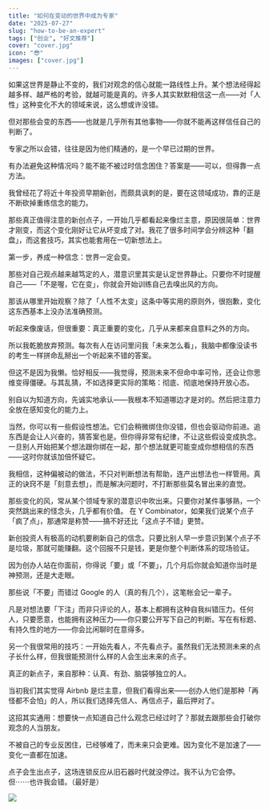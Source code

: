 ```yaml
---
title: "如何在变动的世界中成为专家"
date: "2025-07-27"
slug: "how-to-be-an-expert"
tags: ["创业", "好文推荐"]
cover: "cover.jpg"
icon: "😎"
images: ["cover.jpg"]
---
```

如果这世界是静止不变的，我们对观念的信心就能一路线性上升。某个想法经得起越多样、越严格的考验，就越可能是真的。许多人其实默默相信这一点——对「人性」这种变化不大的领域来说，这么想或许没错。



但对那些会变的东西——也就是几乎所有其他事物——你就不能再这样信任自己的判断了。



专家之所以会错，往往是因为他们精通的，是一个早已过期的世界。



有办法避免这种情况吗？能不能不被过时信念困住？答案是——可以，但得靠一点方法。



我曾经花了将近十年投资早期新创，而颇具讽刺的是，要在这领域成功，靠的正是不断砍掉重练信念的能力。



那些真正值得注意的新创点子，一开始几乎都看起来像烂主意，原因很简单：世界才刚变，而这个变化刚好让它从坏变成了对。我花了很多时间学会分辨这种「翻盘」，而这套技巧，其实也能套用在一切新想法上。



第一步，养成一种信念：世界一定会变。



那些对自己观点越来越笃定的人，潜意识里其实是认定世界静止。只要你不时提醒自己——「不是喔，它在变」，你就会开始训练自己去嗅出风的方向。



那该从哪里开始观察？除了「人性不太变」这条中等实用的原则外，很抱歉，变化这东西基本上没办法准确预测。



听起来像废话，但很重要：真正重要的变化，几乎从来都来自意料之外的方向。



所以我乾脆放弃预测。每次有人在访问里问我「未来怎么看」，我脑中都像没读书的考生一样拼命乱掰出一个听起来不错的答案。



但这不是因为我懒。恰好相反——我觉得，预测未来不但命中率可怜，还会让你思维变得僵硬。与其乱猜，不如选择更实际的策略：彻底、彻底地保持开放心态。



别自以为知道方向，先诚实地承认——我根本不知道哪边才是对的。然后把注意力全放在感知变化的能力上。



当然，你可以有一些假设性想法。它们会稍微绑住你没错，但也会驱动你前进。追东西是会让人兴奋的，猜答案也是。但你得非常有纪律，不让这些假设变成执念。
一旦别人开始把某个想法跟你绑在一起，那个想法就更可能变成你想相信的东西——这时你就该加倍怀疑它。



我相信，这种偏被动的做法，不只对判断想法有帮助，连产出想法也一样管用。真正的诀窍不是「刻意去想」，而是解决问题时，不打断那些莫名冒出来的直觉。



那些变化的风，常从某个领域专家的潜意识中吹出来。只要你对某件事够熟，一个突然跳出来的怪念头，几乎都有价值。
在 Y Combinator，如果我们说某个点子「疯了点」，那通常是称赞——搞不好还比「这点子不错」更赞。



新创投资人有极高的动机要刷新自己的信念。只要比别人早一步意识到某个点子不是垃圾，那就可能赚翻。这个回报不只是钱，更是你整个判断体系的现场验证。



因为创办人站在你面前，你得说「要」或「不要」，几个月后你就会知道你当时是神预测，还是大走眼。



那些说「不要」而错过 Google 的人（真的有几个），这笔帐会记一辈子。



凡是对想法要「下注」而非只评论的人，基本上都拥有这种自我纠错压力。任何人，只要愿意，也能拥有这种压力——你只要公开写下自己的判断。写在有标题、有持久性的地方——你会比闲聊时在意得多。



另一个我很常用的技巧：一开始先看人，不先看点子。虽然我们无法预测未来的点子长什么样，但我很能预测什么样的人会生出未来的点子。



真正的新点子，来自那种：认真、有劲、脑袋够独立的人。



当初我们其实觉得 Airbnb 是烂主意，但我们看得出来——创办人他们是那种「再怪都不会怕」的人，所以我们选择先信人、再信点子，最后押对了。



这招其实通用：想要快一点知道自己什么观念已经过时了？那就去跟那些会打破你观念的人当朋友。



不被自己的专业反困住，已经够难了，而未来只会更难。因为变化不是加速了——变化一直都在加速。



点子会生出点子，这场连锁反应从旧石器时代就没停过。我不认为它会停。
但⋯⋯也许我会错。（最好是）




![](https://prod-files-secure.s3.us-west-2.amazonaws.com/112d0858-5090-4d34-a606-b75eb8d65fd2/46476355-9cf3-4e99-9b7a-3531bc426380/1000202064.png?X-Amz-Algorithm=AWS4-HMAC-SHA256&X-Amz-Content-Sha256=UNSIGNED-PAYLOAD&X-Amz-Credential=ASIAZI2LB466T634UCIY%2F20250813%2Fus-west-2%2Fs3%2Faws4_request&X-Amz-Date=20250813T174331Z&X-Amz-Expires=3600&X-Amz-Security-Token=IQoJb3JpZ2luX2VjEOn%2F%2F%2F%2F%2F%2F%2F%2F%2F%2FwEaCXVzLXdlc3QtMiJHMEUCIC8oqoHVUr4QtdaA%2BowA1FJy6iupgvov5vc7TlrtRpC8AiEAkpf%2Bd3B2BXvO4MUW402VSXDxwsDOkbxUqNVhxI2yuk0q%2FwMIMhAAGgw2Mzc0MjMxODM4MDUiDA4WtsBCtp3QzUSCqSrcA3JlQCiLYDlS2TdvGrhNolRLvFYXyNuqkkizgX5P%2FqSi1Keq2IkQCLLLZfpcRWyBFJa%2FXX19CjvElH%2BaxkZJw3Ca9QxyfBzhvZFPrfOlB7UimdHj%2FRTwpBDUHbgD6e0%2BbNwE3l4yFFU2iTKUU6WFpxBrgYRcec9YuCP6eAsQCfZIzWz80XmLm04Q16R0uFx%2Fqo517D9ZK7vPvbPkvC7ZVT3IwgnpCgrO8hgPyI9k3YrpymsKmWtc8kgRnr1gdAJxq9wwt1qA3x%2FODrOoMk5IOwQZWfgZ%2BXSge5wJqdT0j%2F6%2BXExUo4W5sz54%2BcsHbmZGCXIsLlZAVo4UC3ypKOCqBySLWA6zgjyZ6UwstSnxZrfMzhs74UrQ2dxMM8LigQGjRU3l7qcccMrjZfhcFaCVo9ltzk375AiunrkynX%2Fwmp%2FFM8aESjD99VyFjaigLtiwskeURXA%2BpYFkpN2QdhO9g0rtHKi%2FAK2weQwOjcruEiSdc9VAhRjqvtRjnfA8v0AtLh9u5CZZFSVAPiPy0N%2FfXWKamReDCbcUhw77MkQ8lJJFwxP9Hdi242RHSxiWjIKNmS4AmE%2BSgBtf5QiqqeWUamSSaKSyskYZcQ639LP3Ljt6CWjzrkUXZmypHVFEMKCG88QGOqUBscaJtefW63ON97rINB%2Bt7OqNQl%2F38e86GEQnJ%2BJnYiI1c%2FVLbjkG%2FyKHVnOcLigPT4yHDkd0J6Ga759x7hJa%2FUtG3%2FP3r3Sh83iy4FK4yed%2Fz0GroPDDPRyX5GLY6rtY3thH393uyopWoEju49xvPoppUe3sBX%2B%2BjHcBlYzp5IaS7trRK9xaa7eiJeymUjsVHmMTkXekvnDyuH%2FXvBLrHaJgJnUu&X-Amz-Signature=44d4ae45b6742b9500dd487a359ebddd2422d11d4e4535c63194e0de18a095bb&X-Amz-SignedHeaders=host&x-amz-checksum-mode=ENABLED&x-id=GetObject)

